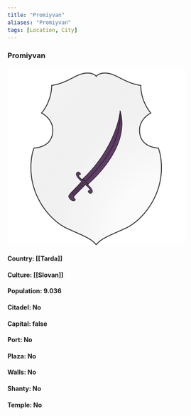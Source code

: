 ```yaml
---
title: "Promiyvan"
aliases: "Promiyvan"
tags: [Location, City]
---
```

### Promiyvan
![](attachment/81e006e836517f20b4225b1484c12f82.svg)

#### Country: [[Tarda]]

#### Culture: [[Slovan]]

#### Population: 9.036

#### Citadel: No

#### Capital: false

#### Port: No

#### Plaza: No

#### Walls: No

#### Shanty: No

#### Temple: No

